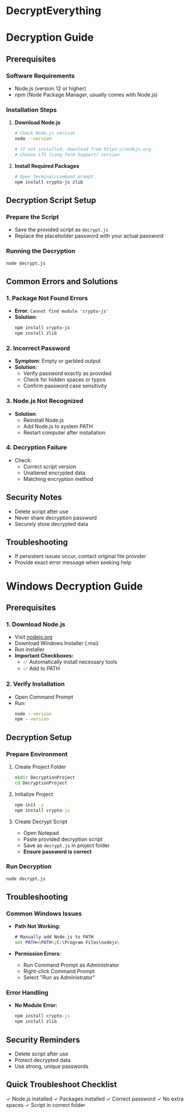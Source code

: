 # DecryptEverything


# Decryption Guide


## Prerequisites

### Software Requirements
- Node.js (version 12 or higher)
- npm (Node Package Manager, usually comes with Node.js)

### Installation Steps
1. **Download Node.js**
   ```bash
   # Check Node.js version
   node --version
   
   # If not installed, download from https://nodejs.org
   # Choose LTS (Long Term Support) version
   ```

2. **Install Required Packages**
   ```bash
   # Open terminal/command prompt
   npm install crypto-js zlib
   ```

## Decryption Script Setup

### Prepare the Script
- Save the provided script as `decrypt.js`
- Replace the placeholder password with your actual password

### Running the Decryption
```bash
node decrypt.js
```

## Common Errors and Solutions

### 1. Package Not Found Errors
- **Error**: `Cannot find module 'crypto-js'`
- **Solution**: 
  ```bash
  npm install crypto-js
  npm install zlib
  ```

### 2. Incorrect Password
- **Symptom**: Empty or garbled output
- **Solution**: 
  - Verify password exactly as provided
  - Check for hidden spaces or typos
  - Confirm password case sensitivity

### 3. Node.js Not Recognized
- **Solution**:
  - Reinstall Node.js
  - Add Node.js to system PATH
  - Restart computer after installation

### 4. Decryption Failure
- Check:
  - Correct script version
  - Unaltered encrypted data
  - Matching encryption method

## Security Notes
- Delete script after use
- Never share decryption password
- Securely store decrypted data

## Troubleshooting
- If persistent issues occur, contact original file provider
- Provide exact error message when seeking help

# Windows Decryption Guide

## Prerequisites

### 1. Download Node.js
- Visit [nodejs.org](https://nodejs.org)
- Download Windows Installer (.msi)
- Run installer
- **Important Checkboxes:**
  - ✅ Automatically install necessary tools
  - ✅ Add to PATH

### 2. Verify Installation
- Open Command Prompt
- Run:
  ```cmd
  node --version
  npm --version
  ```

## Decryption Setup

### Prepare Environment
1. Create Project Folder
   ```cmd
   mkdir DecryptionProject
   cd DecryptionProject
   ```

2. Initialize Project
   ```cmd
   npm init -y
   npm install crypto-js
   ```

3. Create Decrypt Script
   - Open Notepad
   - Paste provided decryption script
   - Save as `decrypt.js` in project folder
   - **Ensure password is correct**

### Run Decryption
```cmd
node decrypt.js
```

## Troubleshooting

### Common Windows Issues
- **Path Not Working:**
  ```cmd
  # Manually add Node.js to PATH
  set PATH=%PATH%;C:\Program Files\nodejs\
  ```

- **Permission Errors:**
  - Run Command Prompt as Administrator
  - Right-click Command Prompt
  - Select "Run as Administrator"

### Error Handling
- **No Module Error:**
  ```cmd
  npm install crypto-js
  npm install zlib
  ```

## Security Reminders
- Delete script after use
- Protect decrypted data
- Use strong, unique passwords

## Quick Troubleshoot Checklist
✓ Node.js installed
✓ Packages installed
✓ Correct password
✓ No extra spaces
✓ Script in correct folder
